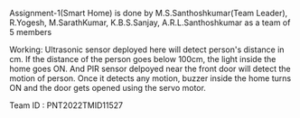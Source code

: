 Assignment-1(Smart Home) is done by M.S.Santhoshkumar(Team Leader), R.Yogesh, M.SarathKumar, K.B.S.Sanjay, A.R.L.Santhoshkumar as a team of 5 members

Working:
 Ultrasonic sensor deployed here will detect person's distance in cm. If the distance of the person goes below 100cm, the light inside the home goes ON. And PIR sensor delpoyed near the front door will detect the motion of person. Once it detects any motion, buzzer inside the home turns ON and the door gets opened using the servo motor.

Team ID : PNT2022TMID11527


